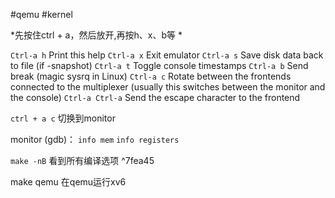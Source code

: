#qemu #kernel

*先按住ctrl + a，然后放开,再按h、x、b等 *

  `Ctrl-a h`
      Print this help
  `Ctrl-a x`
      Exit emulator
  `Ctrl-a s`
      Save disk data back to file (if -snapshot)
  `Ctrl-a t`
      Toggle console timestamps
  `Ctrl-a b`
      Send break (magic sysrq in Linux)
  `Ctrl-a c`
      Rotate between the frontends connected to the multiplexer (usually this switches between the monitor and the console)
  `Ctrl-a Ctrl-a`
      Send the escape character to the frontend 

 `ctrl + a c` 切换到monitor

 monitor (gdb)： `info mem`       `info registers`

`make -nB` 看到所有编译选项 ^7fea45

make qemu 在qemu运行xv6


